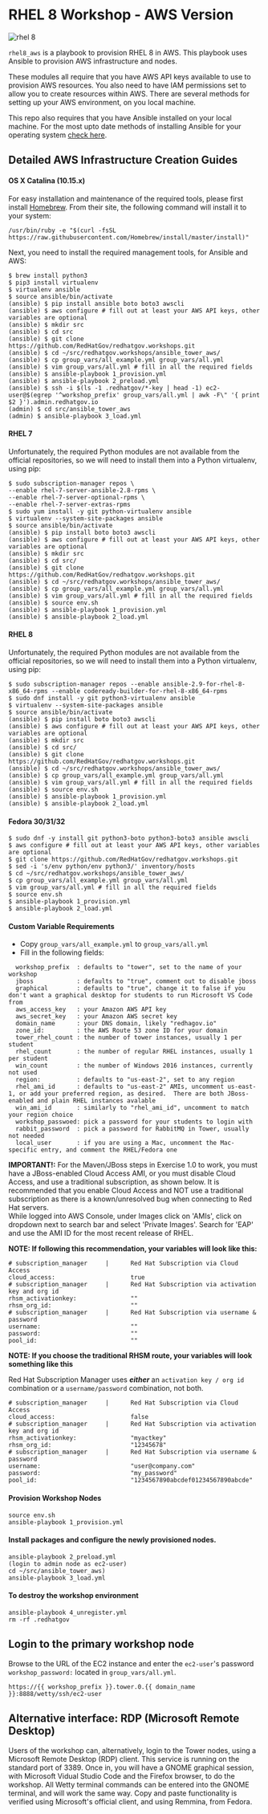 # RHEL 8 Workshop - AWS Version

![rhel 8](img/Logo-Red_Hat-Enterprise_Linux_8-B-Standard-RGB.png)

`rhel8_aws` is a playbook to provision RHEL 8 in AWS. This playbook uses Ansible to provision AWS infrastructure and nodes.

These modules all require that you have AWS API keys available to use to provision AWS resources. You also need to have IAM permissions set to allow you to create resources within AWS. There are several methods for setting up your AWS environment, on you local machine.

This repo also requires that you have Ansible installed on your local machine. For the most upto date methods of installing Ansible for your operating system [check here](http://docs.ansible.com/ansible/intro_installation.html).

## Detailed AWS Infrastructure Creation Guides

#### OS X Catalina (10.15.x)

For easy installation and maintenance of the required tools, please first install [Homebrew](https://brew.sh/). From their site, the following command will install it to your system: 

```
/usr/bin/ruby -e "$(curl -fsSL https://raw.githubusercontent.com/Homebrew/install/master/install)"
```

Next, you need to install the required management tools, for Ansible and AWS:

```
$ brew install python3
$ pip3 install virtualenv
$ virtualenv ansible
$ source ansible/bin/activate
(ansible) $ pip install ansible boto boto3 awscli
(ansible) $ aws configure # fill out at least your AWS API keys, other variables are optional
(ansible) $ mkdir src
(ansible) $ cd src
(ansible) $ git clone https://github.com/RedHatGov/redhatgov.workshops.git
(ansible) $ cd ~/src/redhatgov.workshops/ansible_tower_aws/
(ansible) $ cp group_vars/all_example.yml group_vars/all.yml
(ansible) $ vim group_vars/all.yml # fill in all the required fields
(ansible) $ ansible-playbook 1_provision.yml
(ansible) $ ansible-playbook 2_preload.yml 
(ansible) $ ssh -i $(ls -1 .redhatgov/*-key | head -1) ec2-user@$(egrep '^workshop_prefix' group_vars/all.yml | awk -F\" '{ print $2 }').admin.redhatgov.io
(admin) $ cd src/ansible_tower_aws
(admin) $ ansible-playbook 3_load.yml
```

#### RHEL 7

Unfortunately, the required Python modules are not available from the official repositories, so we will need to install them into a Python virtualenv, using pip:

```
$ sudo subscription-manager repos \
--enable rhel-7-server-ansible-2.8-rpms \
--enable rhel-7-server-optional-rpms \
--enable rhel-7-server-extras-rpms
$ sudo yum install -y git python-virtualenv ansible
$ virtualenv --system-site-packages ansible
$ source ansible/bin/activate
(ansible) $ pip install boto boto3 awscli
(ansible) $ aws configure # fill out at least your AWS API keys, other variables are optional
(ansible) $ mkdir src
(ansible) $ cd src/
(ansible) $ git clone https://github.com/RedHatGov/redhatgov.workshops.git
(ansible) $ cd ~/src/redhatgov.workshops/ansible_tower_aws/
(ansible) $ cp group_vars/all_example.yml group_vars/all.yml
(ansible) $ vim group_vars/all.yml # fill in all the required fields
(ansible) $ source env.sh
(ansible) $ ansible-playbook 1_provision.yml
(ansible) $ ansible-playbook 2_load.yml 
```

#### RHEL 8

Unfortunately, the required Python modules are not available from the official repositories, so we will need to install them into a Python virtualenv, using pip:

```
$ sudo subscription-manager repos --enable ansible-2.9-for-rhel-8-x86_64-rpms --enable codeready-builder-for-rhel-8-x86_64-rpms
$ sudo dnf install -y git python3-virtualenv ansible
$ virtualenv --system-site-packages ansible
$ source ansible/bin/activate
(ansible) $ pip install boto boto3 awscli
(ansible) $ aws configure # fill out at least your AWS API keys, other variables are optional
(ansible) $ mkdir src
(ansible) $ cd src/
(ansible) $ git clone https://github.com/RedHatGov/redhatgov.workshops.git
(ansible) $ cd ~/src/redhatgov.workshops/ansible_tower_aws/
(ansible) $ cp group_vars/all_example.yml group_vars/all.yml
(ansible) $ vim group_vars/all.yml # fill in all the required fields
(ansible) $ source env.sh
(ansible) $ ansible-playbook 1_provision.yml
(ansible) $ ansible-playbook 2_load.yml 
```

#### Fedora 30/31/32
```
$ sudo dnf -y install git python3-boto python3-boto3 ansible awscli
$ aws configure # fill out at least your AWS API keys, other variables are optional
$ git clone https://github.com/RedHatGov/redhatgov.workshops.git
$ sed -i 's/env python/env python3/' inventory/hosts
$ cd ~/src/redhatgov.workshops/ansible_tower_aws/
$ cp group_vars/all_example.yml group_vars/all.yml
$ vim group_vars/all.yml # fill in all the required fields
$ source env.sh
$ ansible-playbook 1_provision.yml
$ ansible-playbook 2_load.yml 
```

#### Custom Variable Requirements
* Copy `group_vars/all_example.yml` to `group_vars/all.yml`
* Fill in the following fields:
```
  workshop_prefix  : defaults to "tower", set to the name of your workshop
  jboss            : defaults to "true", comment out to disable jboss
  graphical        : defaults to "true", change it to false if you don't want a graphical desktop for students to run Microsoft VS Code from
  aws_access_key   : your Amazon AWS API key
  aws_secret_key   : your Amazon AWS secret key
  domain_name      : your DNS domain, likely "redhagov.io"
  zone_id:         : the AWS Route 53 zone ID for your domain
  tower_rhel_count : the number of tower instances, usually 1 per student
  rhel_count       : the number of regular RHEL instances, usually 1 per student
  win_count        : the number of Windows 2016 instances, currently not used
  region:          : defaults to "us-east-2", set to any region
  rhel_ami_id      : defaults to "us-east-2" AMIs, uncomment us-east-1, or add your preferred region, as desired.  There are both JBoss-enabled and plain RHEL instances avalable
  win_ami_id       : similarly to "rhel_ami_id", uncomment to match your region choice
  workshop_passwoed: pick a password for your students to login with
  rabbit_password  : pick a password for RabbitMQ in Tower, usually not needed
  local_user       : if you are using a Mac, uncomment the Mac-specific entry, and comment the RHEL/Fedora one
```

**IMPORTANT!:**
For the Maven/JBoss steps in Exercise 1.0 to work, you must have a JBoss-enabled Cloud Access AMI, or you must disable Cloud Access, and use a traditional subscription, as shown below.  It is recommended that you enable Cloud Access and NOT use a traditional subscription as there is a known/unresolved bug when connecting to Red Hat servers.  
While logged into AWS Console, under Images click on 'AMIs', click on dropdown next to search bar and select 'Private Images'. Search for 'EAP' and use the AMI ID for the most recent release of RHEL.

**NOTE: If following this recommendation, your variables will look like this:**

```
# subscription_manager     |      Red Hat Subscription via Cloud Access
cloud_access:                     true
# subscription_manager     |      Red Hat Subscription via activation key and org id
rhsm_activationkey:               ""
rhsm_org_id:                      ""
# subscription_manager     |      Red Hat Subscription via username & password
username:                         ""
password:                         ""
pool_id:                          ""
```
**NOTE: If you choose the traditional RHSM route, your variables will look something like this**

Red Hat Subscription Manager uses **_either_** an `activation key / org id` combination or a `username/password` combination, not both.
```
# subscription_manager     |      Red Hat Subscription via Cloud Access
cloud_access:                     false
# subscription_manager     |      Red Hat Subscription via activation key and org id
rhsm_activationkey:               "myactkey"
rhsm_org_id:                      "12345678"
# subscription_manager     |      Red Hat Subscription via username & password
username:                         "user@company.com"
password:                         "my_password"
pool_id:                          "1234567890abcdef01234567890abcde"
```

#### Provision Workshop Nodes

```
source env.sh
ansible-playbook 1_provision.yml  
```
#### Install packages and configure the newly provisioned nodes.

```
ansible-playbook 2_preload.yml
(login to admin node as ec2-user)
cd ~/src/ansible_tower_aws)
ansible-playbook 3_load.yml
```

#### To destroy the workshop environment

```
ansible-playbook 4_unregister.yml
rm -rf .redhatgov
```

## Login to the primary workshop node

Browse to the URL of the EC2 instance and enter the `ec2-user`'s password `workshop_password:` located in `group_vars/all.yml`.

```
https://{{ workshop_prefix }}.tower.0.{{ domain_name }}:8888/wetty/ssh/ec2-user
```

## Alternative interface: RDP (Microsoft Remote Desktop)

Users of the workshop can, alternatively, login to the Tower nodes, using a Microsoft Remote Desktop (RDP) client.  This service is running on the standard port of 3389.  Once in, you will have a GNOME graphical session, with Microsoft Vidual Studio Code and the Firefox browser, to do the workshop.  All Wetty terminal commands can be entered into the GNOME terminal, and will work the same way.  Copy and paste functionality is verified using Microsoft's official client, and using Remmina, from Fedora.

